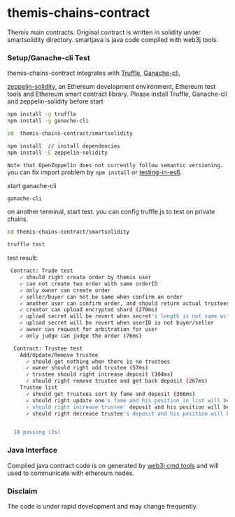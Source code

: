 # themis-chains-contract
Themis main contracts. Original contract is written in solidity under smartsolidity directory.
smartjava is java code compiled with web3j tools.

### Setup/Ganache-cli Test ###

themis-chains-contract integrates with [Truffle](https://github.com/trufflesuite/truffle), [Ganache-cli](https://github.com/trufflesuite/ganache-cli),

[zeppelin-solidity](https://github.com/OpenZeppelin/zeppelin-solidity),
an Ethereum development environment, Ethereum test tools and Ethereum smart contract library.
Please install Truffle, Ganache-cli and zeppelin-solidity before start
```bash
npm install -g truffle
npm install -g ganache-cli
```

```bash
cd  themis-chains-contract/smartsolidity

npm install  // install dependencies
npm install -E zeppelin-solidity
```

`Note that OpenZeppelin does not currently follow semantic versioning.`
 you can fix import problem by ```npm install``` or 
 [testing-in-es6](http://jamesknelson.com/testing-in-es6-with-mocha-and-babel-6/).  
 
start ganache-cli
```bash
ganache-cli
```   
on another terminal, start test. you can config truffle.js to test on private chains.
```bash
cd themis-chains-contract/smartsolidity

truffle test
```

test result:
```bash
 Contract: Trade test
    ✓ should right create order by themis user
    ✓ can not create two order with same orderID
    ✓ only owner can create order
    ✓ seller/buyer can not be same when confirm an order
    ✓ another user can confirm order, and should return actual trustees(even) (90ms)
    ✓ creator can upload encrypted shard (270ms)
    ✓ upload secret will be revert when secret's length is not same with trustee's length
    ✓ upload secret will be revert when userID is not buyer/seller
    ✓ owner can request for arbitration for user
    ✓ only judge can judge the order (76ms)

  Contract: Trustee test
    Add/Update/Remove trustee
      ✓ should get nothing when there is no trustees
      ✓ owner should right add trustee (57ms)
      ✓ trustee should right increase deposit (104ms)
      ✓ should right remove trustee and get back deposit (267ms)
    Trustee list
      ✓ should get trustees sort by fame and deposit (366ms)
      ✓ should right update one's fame and his position in list will be changed (91ms)
      ✓ should right increase trustee' deposit and his position will be changed (72ms)
      ✓ should right decrease trustee's deposit and his position will be changed (278ms)


  18 passing (3s)
```


### Java Interface ###

Compiled java contract code is on generated by [web3j cmd tools](https://github.com/web3j/web3j/releases/tag/v3.4.0) and 
will used to communicate with ethereum nodes.

### Disclaim

The code is under rapid development and may change frequently.



